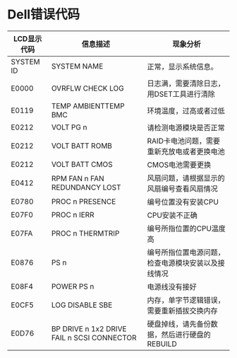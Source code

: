 # Dell错误代码
| LCD显示代码 | 信息描述 | 现象分析 |
|---------|------|------|
| SYSTEM ID | SYSTEM NAME | 正常，显示系统信息。 |
| E0000 | OVRFLW CHECK LOG | 日志满，需要清除日志，用DSET工具进行清除 |
| E0119 | TEMP AMBIENTTEMP BMC | 环境温度，过高或者过低 |
| E0212 | VOLT PG n | 请检测电源模块是否正常 |
| E0212 | VOLT BATT ROMB | RAID卡电池问题，需要重新充放电或者更换电池 |
| E0212 | VOLT BATT CMOS | CMOS电池需要更换 |
| E0412 | RPM FAN n FAN REDUNDANCY LOST | 风扇问题，请根据显示的风扇编号查看风扇情况 |
| E0780 | PROC n PRESENCE | 编号位置没有安装CPU |
| E07F0 | PROC n IERR | CPU安装不正确 |
| E07FA | PROC n THERMTRIP | 编号所指位置的CPU温度高 |
| E0876 | PS n | 编号所指位置电源问题，检查电源模块安装以及接线情况 |
| E08F4 | POWER PS n | 电源线没有接好 |
| E0CF5 | LOG DISABLE SBE | 内存，单字节逻辑错误，需要重新插拔交换内存 |
| E0D76 | BP DRIVE n 1x2 DRIVE FAIL n SCSI CONNECTOR | 硬盘掉线，请先备份数据，然后进行硬盘的REBUILD |
